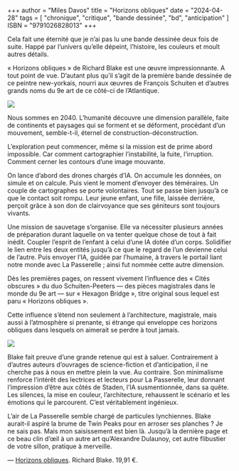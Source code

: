 +++
author = "Miles Davos"
title = "Horizons obliques"
date = "2024-04-28"
tags = [
    "chronique", "critique", "bande dessinée", "bd", "anticipation"
]
ISBN = "9791026828013"
+++

Cela fait une éternité que je n’ai pas lu une bande dessinée deux fois de suite. Happé par l’univers qu’elle dépeint, l’histoire, les couleurs et moult autres détails.

« Horizons obliques » de Richard Blake est une œuvre impressionnante. A tout point de vue. D’autant plus qu’il s’agit de la première bande dessinée de ce peintre new-yorkais, nourri aux œuvres de François Schuiten et d’autres grands noms du 9e art de ce côté-ci de l’Atlantique.

![](/images/horizons-obliques-1.jpeg)

Nous sommes en 2040. L’humanité découvre une dimension parallèle, faite de continents et paysages qui se forment et se déforment, procédant d’un mouvement, semble-t-il, éternel de construction-déconstruction.

L’exploration peut commencer, même si la mission est de prime abord impossible. Car comment cartographier l’instabilité, la fuite, l’irruption. Comment cerner les contours d’une image mouvante.

On lance d’abord des drones chargés d’IA. On accumule les données, on simule et on calcule. Puis vient le moment d’envoyer des téméraires. Un couple de cartographes se porte volontaires. Tout se passe bien jusqu’à ce que le contact soit rompu. Leur jeune enfant, une fille, laissée derrière, perçoit grâce à son don de clairvoyance que ses géniteurs sont toujours vivants.

Une mission de sauvetage s’organise. Elle va nécessiter plusieurs années de préparation durant laquelle on va tenter quelque chose de tout à fait inédit. Coupler l’esprit de l’enfant à celui d’une IA dotée d’un corps. Solidifier le lien entre les deux entités jusqu’à ce que le regard de l’un devienne celui de l’autre. Puis envoyer l’IA, guidée par l’humaine, à travers le portail liant notre monde avec La Passerelle ; ainsi fut nommée cette autre dimension.

Dès les premières pages, on ressent vivement l’influence des « Cités obscures » du duo Schuiten-Peeters — des pièces magistrales dans le monde du 9e art — sur « Hexagon Bridge », titre original sous lequel est paru « Horizons obliques ».

Cette influence s’étend non seulement à l’architecture, magistrale, mais aussi à l’atmosphère si prenante, si étrange qui enveloppe ces horizons obliques dans lesquels on aimerait se perdre à tout jamais.

![](/images/horizons-obliques-2.jpeg)

Blake fait preuve d’une grande retenue qui est à saluer. Contrairement à d’autres auteurs d’ouvrages de science-fiction et d’anticipation, il ne cherche pas à nous en mettre plein la vue. Au contraire. Son minimalisme renforce l’intérêt des lectrices et lecteurs pour La Passerelle, leur donnant l’impression d’être aux côtés de Staden, l’IA susmentionnée, dans sa quête. Les silences, la mise en couleur, l’architecture, rehaussent le scénario et les émotions qui le parcourent. C’est véritablement ingénieux.

L’air de La Passerelle semble chargé de particules lynchiennes. Blake aurait-il aspiré la brume de Twin Peaks pour en arroser ses planches ? Je ne sais pas. Mais mon saisissement est bien là. Jusqu’à la dernière page et ce beau clin d’œil à un autre art qu’Alexandre Dulaunoy, cet autre flibustier de votre sillon, pratique à merveille.

—
[Horizons obliques](https://www.urban-comics.com/horizons-obliques/). Richard Blake. 19,91 €.

